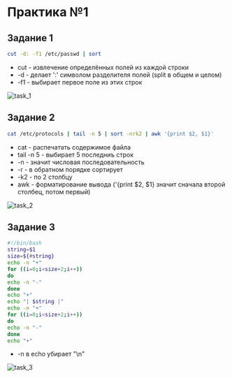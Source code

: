 # Практика №1

## Задание 1
```bash
cut -d: -f1 /etc/passwd | sort
```
- cut - извлечение определённых полей из каждой строки
- -d - делает ':' символом разделителя полей (split в общем и целом)
- -f1 - выбирает первое поле из этих строк

![task_1](https://github.com/MaoSada0/configuration-management-RTU/blob/main/screenshot/1/task_1.png)


## Задание 2
```bash
cat /etc/protocols | tail -n 5 | sort -nrk2 | awk '{print $2, $1}'
```
- cat - распечатать содержимое файла
- tail -n 5 - выбирает 5 последниъ строк
- -n - значит числовая последовательность
- -r - в обратном порядке сортирует
- -k2 - по 2 столбцу
- awk - форматирование вывода ('{print $2, $1} значит сначала второй столбец, потом первый)


![task_2](https://github.com/MaoSada0/configuration-management-RTU/blob/main/screenshot/1/task_2.png)

## Задание 3
```bash
#!/bin/bash
string=$1
size=${#string}
echo -n "+"
for ((i=0;i<size+2;i++))
do
echo -n "-"
done
echo "+"
echo "| $string |"
echo -n "+"
for ((i=0;i<size+2;i++))
do
echo -n "-"
done
echo "+"
```
- -n в echo убирает "\n" 

![task_3](https://github.com/MaoSada0/configuration-management-RTU/blob/main/screenshot/1/task3.png)
